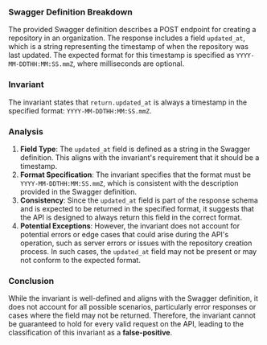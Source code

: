 ### Swagger Definition Breakdown
The provided Swagger definition describes a POST endpoint for creating a repository in an organization. The response includes a field `updated_at`, which is a string representing the timestamp of when the repository was last updated. The expected format for this timestamp is specified as `YYYY-MM-DDTHH:MM:SS.mmZ`, where milliseconds are optional.

### Invariant
The invariant states that `return.updated_at` is always a timestamp in the specified format: `YYYY-MM-DDTHH:MM:SS.mmZ`.

### Analysis
1. **Field Type**: The `updated_at` field is defined as a string in the Swagger definition. This aligns with the invariant's requirement that it should be a timestamp.
2. **Format Specification**: The invariant specifies that the format must be `YYYY-MM-DDTHH:MM:SS.mmZ`, which is consistent with the description provided in the Swagger definition. 
3. **Consistency**: Since the `updated_at` field is part of the response schema and is expected to be returned in the specified format, it suggests that the API is designed to always return this field in the correct format.
4. **Potential Exceptions**: However, the invariant does not account for potential errors or edge cases that could arise during the API's operation, such as server errors or issues with the repository creation process. In such cases, the `updated_at` field may not be present or may not conform to the expected format.

### Conclusion
While the invariant is well-defined and aligns with the Swagger definition, it does not account for all possible scenarios, particularly error responses or cases where the field may not be returned. Therefore, the invariant cannot be guaranteed to hold for every valid request on the API, leading to the classification of this invariant as a **false-positive**.
